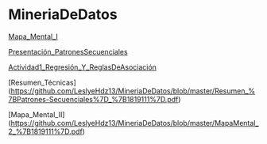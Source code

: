 # MineriaDeDatos

[Mapa_Mental_I](https://github.com/LeslyeHdz13/MineriaDeDatos/blob/master/MapaMental_1_%7B1819111%7D.pdf)


[Presentación_PatronesSecuenciales](https://github.com/ValeriaUrbina/Mineria_de_datos/blob/e09191abe851491c700f60c05a41c36e6ed4b637/Presentaci%C3%B3n_%7BPatrones-Secuenciales%7D_.pdf)


[Actividad1_Regresión_Y_ReglasDeAsociación](https://github.com/MarleneCalderon/Mineria_de_Datos/blob/master/Ejercicios%201.pdf)

[Resumen_Técnicas]
(https://github.com/LeslyeHdz13/MineriaDeDatos/blob/master/Resumen_%7BPatrones-Secuenciales%7D_%7B1819111%7D.pdf)


[Mapa_Mental_II]
(https://github.com/LeslyeHdz13/MineriaDeDatos/blob/master/MapaMental_2_%7B1819111%7D.pdf)
